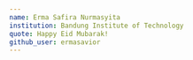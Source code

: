 ```yaml
---
name: Erma Safira Nurmasyita
institution: Bandung Institute of Technology
quote: Happy Eid Mubarak!
github_user: ermasavior
---
```

